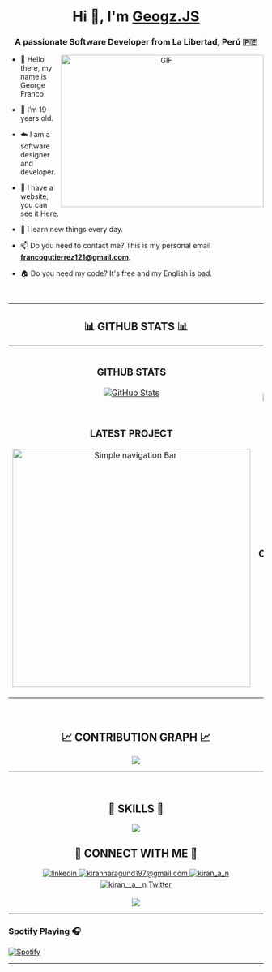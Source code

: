 <h1 align="center">Hi 👋, I'm <a href="https://100rabhcsmc.github.io/Me.io/" target="blank">
Geogz.JS</a></h1>
<h3 align="center">A passionate Software Developer from La Libertad, Perú 🇵🇪</h3>


<a target="_blank" align="center">
  <img align="right" top="500" height="300" width="400" alt="GIF" src="https://camo.githubusercontent.com/e5b0dc34edf0960e8d3f6eaaf80c652e478f8590e7377d5bb10d44441d4075cd/68747470733a2f2f6d69726f2e6d656469756d2e636f6d2f6d61782f323034382f312a4f6f687157354447683943515334684c593546587a412e706e67">
</a>

- 🔭 Hello there, my name is George Franco.

- 🌱 I’m 19 years old.

- ☁️ I am a software designer and developer.

- 📝 I have a website, you can see it [Here](https://www.geogz.xyz/).

- 💬 I learn new things every day.

- 📫 Do you need to contact me? This is my personal email **francogutierrez121@gmail.com**.

- 🏠 Do you need my code? It's free and my English is bad.
<br/>

------

<!--Github stats Table--> 
<h2 align="center">📊 GITHUB STATS 📊</h2>
<table width="100%">
  <tr>
    <td width="50%">
      <h3 align="center"><strong>GITHUB STATS</strong></h3>
      <p align="center">
        <a href="https://github.com/George-Fran">
          <img align="center" src="https://github-readme-stats.vercel.app/api?username=George-Fran&count_private=true&show_icons=true&theme=nightowl" alt="GitHub Stats" />
        </a>
      </p>
    </td>
    <td width="50%">
      <h3 align="center"><strong>STREAK STATS</strong></h3>
      <p align="center">
        <a href="https://github.com/George-Fran">
          <img align="center" src="https://streak-stats.demolab.com?user=George-Fran&theme=nightowl" alt="Streak Stats" />
        </a>
      </p>
    </td>
  </tr>
  <tr>
    <td width="50%">
      <h3 align="center"><strong>LATEST PROJECT</strong></h3>
      <p align="center">
        <a href="https://github.com/George-Fran/Simple-navigation-bar">
          <img align="center" width="470" src="https://github-readme-stats.vercel.app/api/pin/?username=George-Fran&repo=simple-navigation-bar&theme=nightowl&show_owner=true" alt="Simple navigation Bar" />
        </a>
      </p>
    </td>
    <td width="50%">
      <h3 align="center"><strong>Top Contributions</strong></h3>
      <p align="center">
        <a href="https://github.com/George-Fran">
          <img align="center" src="https://github-contributor-stats.vercel.app/api?username=George-Fran&limit=3&theme=nightowl&show_owner=true&combine_all_yearly_contributions=true" alt="Top Repo" />
        </a>
      </p>
    </td>
  </tr>
</table>
<br />

<!--Contribution Graph-->
<h2 align="center">📈 CONTRIBUTION GRAPH 📈</h2>
<div align="center">
    <img src="https://github-readme-activity-graph.vercel.app/graph?username=George-Fran&bg_color=011627&color=79d3c3&line=c792ea&point=ffeb95&area=true&hide_border=false" border-radius="15">
</div>


------
<br>


<!--h2 without bottom border-->
<h2 align="center">🐙 SKILLS 🐙</h2>
<!--tech stack icons-->
<p align="center">
  <a href="https://skillicons.dev">
    <img src="https://skillicons.dev/icons?i=git,aws,css,discord,postgres,pug,express,firebase,github,html,java,js,linux,md,materialui,nginx,mongodb,mysql,nextjs,nodejs,postman,py,ts,vscode,arch,django,vercel,kotlin&perline=14" />
  </a>
</p>


<!--Contact Section--> 

<h2 align="center">🤝 CONNECT WITH ME 🤝 </h2>
<div align="center">
 <a href="https://www.linkedin.com/in/kiran-a-n/" target="_blank">
<img src=https://img.shields.io/badge/linkedin-%231E77B5.svg?&style=for-the-badge&logo=linkedin&logoColor=white alt=linkedin style="margin-bottom: 5px;" />
</a>
  
<a href="mailto:kirannaragund197@gmail.com" target="_blank">
<img src="https://img.shields.io/badge/Gmail-D14836?style=for-the-badge&logo=gmail&logoColor=white" alt=kirannaragund197@gmail.com mail style="margin-bottom: 5px;" />
</a>

<a href="https://www.instagram.com/kiran_a_n" target="_blank">
<img src=https://img.shields.io/badge/Instagram-E4405F?style=for-the-badge&logo=instagram&logoColor=white alt=kiran_a_n Instagram style="margin-bottom: 5px;" />
</a>

<a href="https://twitter.com/kiran__a__n" target="_blank">
<img src="https://img.shields.io/badge/Twitter-1DA1F2?style=for-the-badge&logo=twitter&logoColor=white" alt="kiran__a__n Twitter" style="margin-bottom: 5px;" />
</a>
</div>


<!--Footer--> 
<p align="center">
  <img src="https://capsule-render.vercel.app/api?type=waving&color=gradient&height=65&section=footer"/>
</p>

------


### Spotify Playing 🎧
[![Spotify](https://novatorem.visualbean.vercel.app/api/spotify)](https://open.spotify.com/user/rjd2h7c2t69fzee2ls36x4ffj)

---
